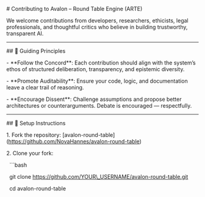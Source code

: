 \# Contributing to Avalon – Round Table Engine (ARTE)



We welcome contributions from developers, researchers, ethicists, legal professionals, and thoughtful critics who believe in building trustworthy, transparent AI.



---



\## 🌟 Guiding Principles



\- \*\*Follow the Concord\*\*: Each contribution should align with the system’s ethos of structured deliberation, transparency, and epistemic diversity.

\- \*\*Promote Auditability\*\*: Ensure your code, logic, and documentation leave a clear trail of reasoning.

\- \*\*Encourage Dissent\*\*: Challenge assumptions and propose better architectures or counterarguments. Debate is encouraged — respectfully.



---



\## 🧰 Setup Instructions



1\. Fork the repository: \[avalon-round-table](https://github.com/NovaHannes/avalon-round-table)

2\. Clone your fork:

&nbsp;  ```bash

&nbsp;  git clone https://github.com/YOUR\_USERNAME/avalon-round-table.git

&nbsp;  cd avalon-round-table



